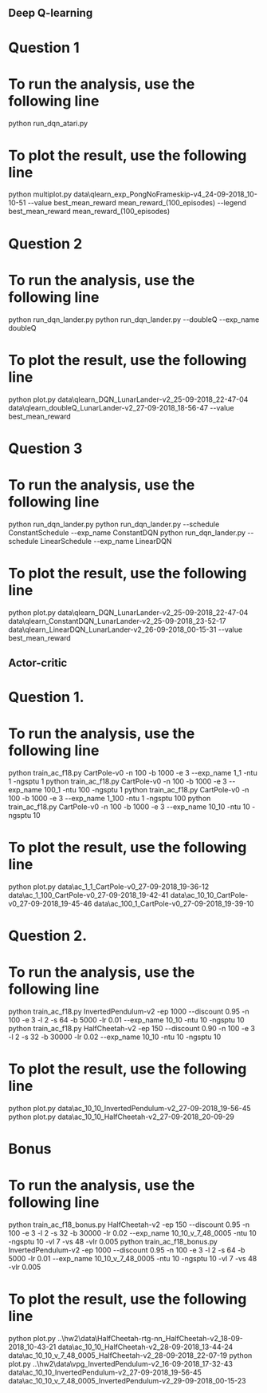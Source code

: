 ## Deep Q-learning
# Question 1
# To run the analysis, use the following line
python run_dqn_atari.py

# To plot the result, use the following line
python multiplot.py data\qlearn_exp_PongNoFrameskip-v4_24-09-2018_10-10-51 --value best_mean_reward mean_reward_(100_episodes) --legend best_mean_reward mean_reward_(100_episodes)


# Question 2
# To run the analysis, use the following line
python run_dqn_lander.py
python run_dqn_lander.py --doubleQ --exp_name doubleQ

# To plot the result, use the following line
python plot.py data\qlearn_DQN_LunarLander-v2_25-09-2018_22-47-04 data\qlearn_doubleQ_LunarLander-v2_27-09-2018_18-56-47 --value best_mean_reward


# Question 3
# To run the analysis, use the following line
python run_dqn_lander.py
python run_dqn_lander.py --schedule ConstantSchedule --exp_name ConstantDQN
python run_dqn_lander.py --schedule LinearSchedule --exp_name LinearDQN

# To plot the result, use the following line
python plot.py data\qlearn_DQN_LunarLander-v2_25-09-2018_22-47-04 data\qlearn_ConstantDQN_LunarLander-v2_25-09-2018_23-52-17 data\qlearn_LinearDQN_LunarLander-v2_26-09-2018_00-15-31 --value best_mean_reward



## Actor-critic
# Question 1.
# To run the analysis, use the following line
python train_ac_f18.py CartPole-v0 -n 100 -b 1000 -e 3 --exp_name 1_1 -ntu 1 -ngsptu 1
python train_ac_f18.py CartPole-v0 -n 100 -b 1000 -e 3 --exp_name 100_1 -ntu 100 -ngsptu 1
python train_ac_f18.py CartPole-v0 -n 100 -b 1000 -e 3 --exp_name 1_100 -ntu 1 -ngsptu 100
python train_ac_f18.py CartPole-v0 -n 100 -b 1000 -e 3 --exp_name 10_10 -ntu 10 -ngsptu 10

# To plot the result, use the following line
python plot.py data\ac_1_1_CartPole-v0_27-09-2018_19-36-12 data\ac_1_100_CartPole-v0_27-09-2018_19-42-41 data\ac_10_10_CartPole-v0_27-09-2018_19-45-46 data\ac_100_1_CartPole-v0_27-09-2018_19-39-10


# Question 2.
# To run the analysis, use the following line
python train_ac_f18.py InvertedPendulum-v2 -ep 1000 --discount 0.95 -n 100 -e 3 -l 2 -s 64 -b 5000 -lr 0.01 --exp_name 10_10 -ntu 10 -ngsptu 10
python train_ac_f18.py HalfCheetah-v2 -ep 150 --discount 0.90 -n 100 -e 3 -l 2 -s 32 -b 30000 -lr 0.02 --exp_name 10_10 -ntu 10 -ngsptu 10

# To plot the result, use the following line
python plot.py data\ac_10_10_InvertedPendulum-v2_27-09-2018_19-56-45
python plot.py data\ac_10_10_HalfCheetah-v2_27-09-2018_20-09-29


# Bonus
# To run the analysis, use the following line
python train_ac_f18_bonus.py HalfCheetah-v2 -ep 150 --discount 0.95 -n 100 -e 3 -l 2 -s 32 -b 30000 -lr 0.02 --exp_name 10_10_v_7_48_0005 -ntu 10 -ngsptu 10 -vl 7 -vs 48 -vlr 0.005
python train_ac_f18_bonus.py InvertedPendulum-v2 -ep 1000 --discount 0.95 -n 100 -e 3 -l 2 -s 64 -b 5000 -lr 0.01 --exp_name 10_10_v_7_48_0005 -ntu 10 -ngsptu 10 -vl 7 -vs 48 -vlr 0.005

# To plot the result, use the following line
python plot.py ..\hw2\data\HalfCheetah-rtg-nn_HalfCheetah-v2_18-09-2018_10-43-21 data\ac_10_10_HalfCheetah-v2_28-09-2018_13-44-24 data\ac_10_10_v_7_48_0005_HalfCheetah-v2_28-09-2018_22-07-19
python plot.py ..\hw2\data\vpg_InvertedPendulum-v2_16-09-2018_17-32-43 data\ac_10_10_InvertedPendulum-v2_27-09-2018_19-56-45 data\ac_10_10_v_7_48_0005_InvertedPendulum-v2_29-09-2018_00-15-23
